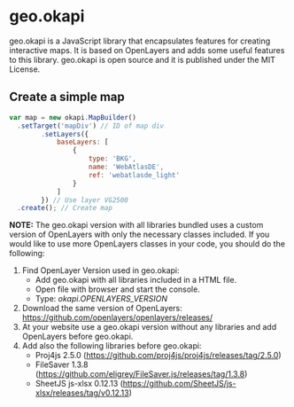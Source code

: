 # geo.okapi

geo.okapi is a JavaScript library that encapsulates features for creating interactive maps. It is based on OpenLayers 
and adds some useful features to this library. geo.okapi is open source and it is published under the MIT License.

## Create a simple map
```javascript
var map = new okapi.MapBuilder()
  .setTarget('mapDiv') // ID of map div
        .setLayers({
            baseLayers: [
                {
                    type: 'BKG',
                    name: 'WebAtlasDE',
                    ref: 'webatlasde_light'
                }
            ]
        }) // Use layer VG2500
  .create(); // Create map
```

**NOTE:** The geo.okapi version with all libraries bundled uses a custom version of OpenLayers with only the necessary 
classes included. If you would like to use more OpenLayers classes in your code, you should do the following:

1. Find OpenLayer Version used in geo.okapi:
	- Add geo.okapi with all libraries included in a HTML file.
	- Open file with browser and start the console.
	- Type: *okapi.OPENLAYERS_VERSION*
2. Download the same version of OpenLayers: https://github.com/openlayers/openlayers/releases/
3. At your website use a geo.okapi version without any libraries and add OpenLayers before geo.okapi.
4. Add also the following libraries before geo.okapi:
	- Proj4js 2.5.0 (https://github.com/proj4js/proj4js/releases/tag/2.5.0)
	- FileSaver 1.3.8 (https://github.com/eligrey/FileSaver.js/releases/tag/1.3.8)
	- SheetJS js-xlsx 0.12.13 (https://github.com/SheetJS/js-xlsx/releases/tag/v0.12.13)